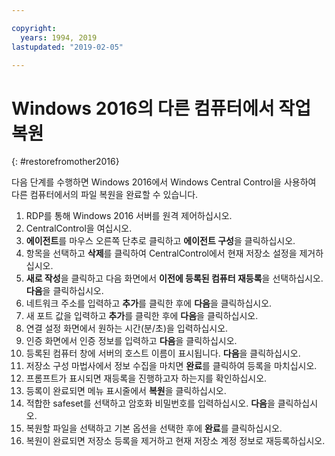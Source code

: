 ```yaml
---

copyright:
  years: 1994, 2019
lastupdated: "2019-02-05"

---
```


# Windows 2016의 다른 컴퓨터에서 작업 복원
{: #restorefromother2016}

다음 단계를 수행하면 Windows 2016에서 Windows Central Control을 사용하여 다른 컴퓨터에서의 파일 복원을 완료할 수 있습니다.

1. RDP를 통해 Windows 2016 서버를 원격 제어하십시오.
2. CentralControl을 여십시오.
3. **에이전트**를 마우스 오른쪽 단추로 클릭하고 **에이전트 구성**을 클릭하십시오.
4. 항목을 선택하고 **삭제**를 클릭하여 CentralControl에서 현재 저장소 설정을 제거하십시오.
5. **새로 작성**을 클릭하고 다음 화면에서 **이전에 등록된 컴퓨터 재등록**을 선택하십시오. **다음**을 클릭하십시오.
6. 네트워크 주소를 입력하고 **추가**를 클릭한 후에 **다음**을 클릭하십시오.
7. 새 포트 값을 입력하고 **추가**를 클릭한 후에 **다음**을 클릭하십시오.
8. 연결 설정 화면에서 원하는 시간(분/초)을 입력하십시오.
9. 인증 화면에서 인증 정보를 입력하고 **다음**을 클릭하십시오.
10. 등록된 컴퓨터 창에 서버의 호스트 이름이 표시됩니다. **다음**을 클릭하십시오.
11.	저장소 구성 마법사에서 정보 수집을 마치면 **완료**를 클릭하여 등록을 마치십시오.
12. 프롬프트가 표시되면 재등록을 진행하고자 하는지를 확인하십시오.
13. 등록이 완료되면 메뉴 표시줄에서 **복원**을 클릭하십시오.
9.	적합한 safeset를 선택하고 암호화 비밀번호를 입력하십시오. **다음**을 클릭하십시오.
10.	복원할 파일을 선택하고 기본 옵션을 선택한 후에 **완료**를 클릭하십시오.
11.	복원이 완료되면 저장소 등록을 제거하고 현재 저장소 계정 정보로 재등록하십시오.
